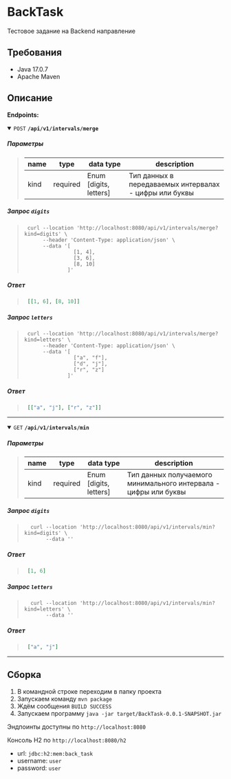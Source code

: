 # BackTask

Тестовое задание на Backend направление

## Требования

- Java 17.0.7
- Apache Maven

## Описание

**Endpoints:**

<details open>
 <summary>
 <code>POST</code> <code><b>/api/v1/intervals/merge</b></code>
 </summary>

##### Параметры

> | name      |  type     | data type               | description                                             |
> |-----------|-----------|-------------------------|---------------------------------------------------------|
> | kind      |  required | Enum [digits, letters]  | Тип данных в передаваемых интервалах - цифры или буквы  |

##### Запрос `digits`

> ```shell
>  curl --location 'http://localhost:8080/api/v1/intervals/merge?kind=digits' \
>       --header 'Content-Type: application/json' \
>       --data '[
>                 [1, 4],
>                 [3, 6],
>                 [8, 10]
>               ]'
> ```

##### Ответ

> ```json
>  [[1, 6], [8, 10]]
> ```

##### Запрос `letters`

> ```shell
>  curl --location 'http://localhost:8080/api/v1/intervals/merge?kind=letters' \
>       --header 'Content-Type: application/json' \
>       --data '[
>                 ["a", "f"],
>                 ["d", "j"],
>                 ["r", "z"]
>               ]'
> ```

##### Ответ

> ```json
>  [["a", "j"], ["r", "z"]]
> ```

</details>

------------------------------------------------------------------------------------------

<details open>
 <summary>
 <code>GET</code> <code><b>/api/v1/intervals/min</b></code>
 </summary>

##### Параметры

> | name      |  type     | data type               | description                                                      |
> |-----------|-----------|-------------------------|------------------------------------------------------------------|
> | kind      |  required | Enum [digits, letters]  | Тип данных получаемого минимального интервала - цифры или буквы  |

##### Запрос `digits`

> ```shell
>   curl --location 'http://localhost:8080/api/v1/intervals/min?kind=digits' \
>        --data ''
> ```

##### Ответ

> ```json
>  [1, 6]
> ```

##### Запрос `letters`

> ```shell
>   curl --location 'http://localhost:8080/api/v1/intervals/min?kind=letters' \
>        --data ''
> ```

##### Ответ

> ```json
>  ["a", "j"]
> ```

</details>

------------------------------------------------------------------------------------------

## Сборка

1) В командной строке переходим в папку проекта
2) Запускаем команду `mvn package`
3) Ждём сообщения `BUILD SUCCESS`
4) Запускаем программу `java -jar target/BackTask-0.0.1-SNAPSHOT.jar`

Эндпоинты доступны по `http://localhost:8080`

Консоль H2 по `http://localhost:8080/h2`

- url: `jdbc:h2:mem:back_task`
- username: `user`
- password: `user`